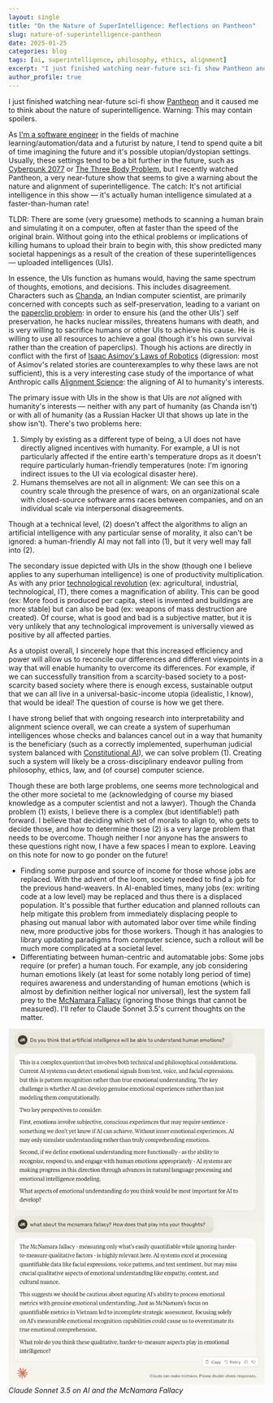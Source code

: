 ```yaml
---
layout: single
title: "On the Nature of SuperIntelligence: Reflections on Pantheon"
slug: nature-of-superintelligence-pantheon
date: 2025-01-25
categories: blog
tags: [ai, superintelligence, philosophy, ethics, alignment]
excerpt: "I just finished watching near-future sci-fi show Pantheon and it caused me to think about the nature of superintelligence."
author_profile: true
---
```


I just finished watching near-future sci-fi show [Pantheon](https://en.wikipedia.org/wiki/Pantheon_(TV_series)) and it caused me to think about the nature of superintelligence. Warning: This may contain spoilers.

As [I'm a software engineer](http://joshnroy.github.io) in the fields of machine learning/automation/data and a futurist by nature, I tend to spend quite a bit of time imagining the future and it's possible utopian/dystopian settings. Usually, these settings tend to be a bit further in the future, such as [Cyberpunk 2077](https://en.wikipedia.org/wiki/Cyberpunk_2077) or [The Three Body Problem](https://en.wikipedia.org/wiki/The_Three-Body_Problem_(novel)), but I recently watched Pantheon, a very near-future show that seems to give a warning about the nature and alignment of superintelligence. The catch: It's not artificial intelligence in this show — it's actually human intelligence simulated at a faster-than-human rate!

TLDR: There are some (very gruesome) methods to scanning a human brain and simulating it on a computer, often at faster than the speed of the original brain. Without going into the ethical problems or implications of killing humans to upload their brain to begin with, this show predicted many societal happenings as a result of the creation of these superintelligences — uploaded intelligences (UIs).

In essence, the UIs function as humans would, having the same spectrum of thoughts, emotions, and decisions. This includes disagreement. Characters such as [Chanda](https://pantheon-amc.fandom.com/wiki/Vinod_Chanda), an Indian computer scientist, are primarily concerned with concepts such as self-preservation, leading to a variant on the [paperclip problem](https://cepr.org/voxeu/columns/ai-and-paperclip-problem): in order to ensure his (and the other UIs') self preservation, he hacks nuclear missiles, threatens humans with death, and is very willing to sacrifice humans or other UIs to achieve his cause. He is willing to use all resources to achieve a goal (though it's his own survival rather than the creation of paperclips). Though his actions are directly in conflict with the first of [Isaac Asimov's Laws of Robotics](https://en.wikipedia.org/wiki/Three_Laws_of_Robotics) (digression: most of Asimov's related stories are counterexamples to why these laws are not sufficient), this is a very interesting case study of the importance of what Anthropic calls [Alignment Science](https://www.anthropic.com/research#alignment): the aligning of AI to humanity's interests.

The primary issue with UIs in the show is that UIs are *not* aligned with humanity's interests — neither with any part of humanity (as Chanda isn't) or with all of humanity (as a Russian Hacker UI that shows up late in the show isn't). There's two problems here:

1. Simply by existing as a different type of being, a UI does not have directly aligned incentives with humanity. For example, a UI is not particularly affected if the entire earth's temperature drops as it doesn't require particularly human-friendly temperatures (note: I'm ignoring indirect issues to the UI via ecological disaster here).
2. Humans themselves are not all in alignment: We can see this on a country scale through the presence of wars, on an organizational scale with closed-source software arms races between companies, and on an individual scale via interpersonal disagreements.

Though at a technical level, (2) doesn't affect the algorithms to align an artificial intelligence with any particular sense of morality, it also can't be ignored: a human-friendly AI may not fall into (1), but it very well may fall into (2).

The secondary issue depicted with UIs in the show (though one I believe applies to any superhuman intelligence) is one of productivity multiplication. As with any prior [technological revolution](https://en.wikipedia.org/wiki/Technological_revolution) (ex: agricultural, industrial, technological, IT), there comes a magnification of ability. This can be good (ex: More food is produced per capita, steel is invented and buildings are more stable) but can also be bad (ex: weapons of mass destruction are created). Of course, what is good and bad is a subjective matter, but it is very unlikely that any technological improvement is universally viewed as positive by all affected parties.

As a utopist overall, I sincerely hope that this increased efficiency and power will allow us to reconcile our differences and different viewpoints in a way that will enable humanity to overcome its differences. For example, if we can successfully transition from a scarcity-based society to a post-scarcity based society where there is enough excess, sustainable output that we can all live in a universal-basic-income utopia (idealistic, I know), that would be ideal! The question of course is how we get there.

I have strong belief that with ongoing research into interpretability and alignment science overall, we can create a system of superhuman intelligences whose checks and balances cancel out in a way that humanity is the beneficiary (such as a correctly implemented, superhuman judicial system balanced with [Constitutional AI](https://www.anthropic.com/research/constitutional-ai-harmlessness-from-ai-feedback)), we can solve problem (1). Creating such a system will likely be a cross-disciplinary endeavor pulling from philosophy, ethics, law, and (of course) computer science.

Though these are both large problems, one seems more technological and the other more societal to me (acknowledging of course my biased knowledge as a computer scientist and not a lawyer). Though the Chanda problem (1) exists, I believe there is a complex (but identifiable!) path forward. I believe that deciding which set of morals to align to, who gets to decide those, and how to determine those (2) is a very large problem that needs to be overcome. Though neither I nor anyone has the answers to these questions right now, I have a few spaces I mean to explore. Leaving on this note for now to go ponder on the future!

- Finding some purpose and source of income for those whose jobs are replaced. With the advent of the loom, society needed to find a job for the previous hand-weavers. In AI-enabled times, many jobs (ex: writing code at a low level) may be replaced and thus there is a displaced population. It's possible that further education and planned rollouts can help mitigate this problem from immediately displacing people to phasing out manual labor with automated labor over time while finding new, more productive jobs for those workers. Though it has analogies to library updating paradigms from computer science, such a rollout will be much more complicated at a societal level.
- Differentiating between human-centric and automatable jobs: Some jobs require (or prefer) a human touch. For example, any job considering human emotions likely (at least for some notably long period of time) requires awareness and understanding of human emotions (which is almost by definition neither logical nor universal), lest the system fall prey to the [McNamara Fallacy](https://en.wikipedia.org/wiki/McNamara_fallacy) (ignoring those things that cannot be measured). I'll refer to Claude Sonnet 3.5's current thoughts on the matter.

![Claude Sonnet 3.5 on AI and the McNamara Fallacy](/assets/images/blog/claude-ai-mcnamara.png)
*Claude Sonnet 3.5 on AI and the McNamara Fallacy*